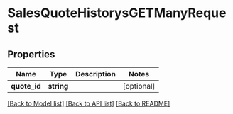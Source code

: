 # SalesQuoteHistorysGETManyRequest

## Properties
Name | Type | Description | Notes
------------ | ------------- | ------------- | -------------
**quote_id** | **string** |  | [optional] 

[[Back to Model list]](../README.md#documentation-for-models) [[Back to API list]](../README.md#documentation-for-api-endpoints) [[Back to README]](../README.md)


